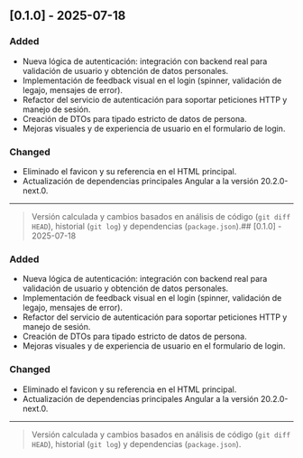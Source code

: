 ## [0.1.0] - 2025-07-18
### Added
- Nueva lógica de autenticación: integración con backend real para validación de usuario y obtención de datos personales.
- Implementación de feedback visual en el login (spinner, validación de legajo, mensajes de error).
- Refactor del servicio de autenticación para soportar peticiones HTTP y manejo de sesión.
- Creación de DTOs para tipado estricto de datos de persona.
- Mejoras visuales y de experiencia de usuario en el formulario de login.

### Changed
- Eliminado el favicon y su referencia en el HTML principal.
- Actualización de dependencias principales Angular a la versión 20.2.0-next.0.

---

> Versión calculada y cambios basados en análisis de código (`git diff HEAD`), historial (`git log`) y dependencias (`package.json`).## [0.1.0] - 2025-07-18
### Added
- Nueva lógica de autenticación: integración con backend real para validación de usuario y obtención de datos personales.
- Implementación de feedback visual en el login (spinner, validación de legajo, mensajes de error).
- Refactor del servicio de autenticación para soportar peticiones HTTP y manejo de sesión.
- Creación de DTOs para tipado estricto de datos de persona.
- Mejoras visuales y de experiencia de usuario en el formulario de login.

### Changed
- Eliminado el favicon y su referencia en el HTML principal.
- Actualización de dependencias principales Angular a la versión 20.2.0-next.0.

---

> Versión calculada y cambios basados en análisis de código (`git diff HEAD`), historial (`git log`) y dependencias (`package.json`).

